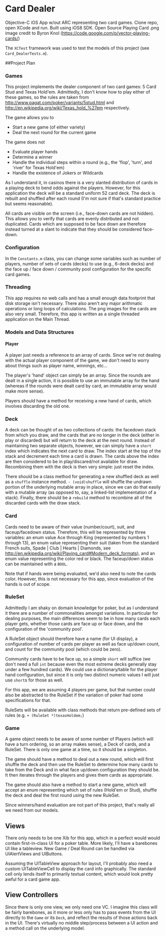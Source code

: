 # Card Dealer
Objective-C iOS App w/out ARC representing two card games.
Clone repo, open XCode and run. Built using iOS8 SDK. 
Open Source Playing Card .png image credit to Byron Knol (https://code.google.com/p/vector-playing-cards/)

The `XCTest` framework was used to test the models of this project (see `Card_DealerTests.m`).  

##Project Plan

### Games
This project implements the dealer component of two card games: 5 Card Stud and Texas Hold'em.
Admittedly, I don't know how to play either of these games, so the rules are taken from 
http://www.pagat.com/poker/variants/5stud.html and http://en.wikipedia.org/wiki/Texas_hold_%27em 
respectively. 

The game allows you to 
  - Start a new game (of either variety) 
  - Deal the next round for the current game
   
The game does not
  - Evaluate player hands
  - Determine a winner
  - Handle the individual steps within a round (e.g., the 'flop', 'turn', and 'river' for Texas Hold'em)
  - Handle the existence of Jokers or Wildcards
  
As I understand it, in casinos there is a very slanted distribution of cards in a playing deck to
bend odds against the players. However, for this application the deck will be a standard uniform 52 card
deck. The deck is rebuilt and shuffled after each round (I'm not sure if that's standard practice but 
seems reasonable). 

All cards are visible on the screen (i.e., face-down cards are not hidden). This allows you to verify that 
cards are evenly distributed and not duplicated. Cards which are supposed to be face down are therefore 
instead turned at a slant to indicate that they should be considered face-down. 

### Configuration
In the `Constants.m` class, you can change some variables such as number of players, number of sets of cards 
(decks) to use (e.g., 6-deck decks) and the face up / face down / community pool configuration for the 
specific card games. 

### Threading
This app requires no web calls and has a small enough data footprint that disk storage isn't necessary.
There also aren't any major arithmatic operations or long loops of calculations. The png images for the 
cards are also very small. Therefore, this app is written as a single threaded application on the Main Thread. 

### Models and Data Structures

#### Player
A player just needs a reference to an array of cards. Since we're not dealing with the actual player
component of the game, we don't need to worry about things such as player name, winnings, etc... 

The player's 'hand' object can simply be an array.  Since the rounds are dealt in a single action, 
it is possible to use an immutable array for the hand (whereas if the rounds were dealt card by card, 
an immutable array would make more sense). 

Players should have a method for receiving a new hand of cards, which involves discarding the old one. 

### Deck
A deck can be thought of as two collections of cards: the facedown stack from which you draw, and the 
cards that are no longer in the deck (either in play or discarded) but will return to the deck at the next 
round. Instead of maintaining two separate objects, however, we can simply have a `short` index which indicates
the next card to draw. The index start at the top of the stack and decrement each time a card is drawn. The 
cards above the index are then considered to be in play/discared/not available for draw. Recombining them 
with the deck is then very simple: just reset the index. 

There should be a class method for generating a new shuffled deck as well as a `shuffle` instance method.
`- (void)shuffle` will shuffle the undrawn portion of the underlying mutable array in place, since we can 
do that easily with a mutable array (as opposed to, say, a linked-list implementation of a stack). 
Finally, there should be a `rebuild` method to recombine all of the discarded cards with the draw stack. 

### Card
Cards need to be aware of their value (number/court), suit, and faceup/facedown status. 
Therefore, this will be represented by three variables: an enum value Ace through King 
(represented by numbers 1 through 13), an enum value representing their suit (taken from the standard French 
suits, Spade | Club | Hearts | Diamonds, see http://en.wikipedia.org/wiki/Playing_card#Modern_deck_formats), 
and an enum value representing the color red or black. The faceup/down status can be maintained with a `BOOL`.

Note that if hands were being evaluated, we'd also need to note the cards color. However, this is not necessary
for this app, since evaluation of the hands is out of scope. 

### RuleSet
Admittedly I am shaky on domain knowledge for poker, but as I understand it there are a number of commonalities
amongst variations. In particular for dealing purposes, the main differences seem to be in how many cards 
each player gets, whether those cards are face up or face down, and the configuration of the 'community pool'.

A RuleSet object should therefore have a name (for UI display), a configuration of number of cards per 
player as well as face up/down count, and count for the community pool (which could be zero). 

Community cards have to be face up, so a simple `short` will suffice (we don't need a full `int` because even
the most extreme decks generally stay under a few hundred cards). We could use a dictionary/table for the
player hand configuration, but since it is only two distinct numeric values I will just use `short`s 
for those as well. 

For this app, we are assuming 4 players per game, but that number could also be abstracted to the RuleSet
if the variation of poker had some specifications for that. 

RuleSets will be available with class methods that return pre-defined sets of rules 
(e.g. `+ (RuleSet *)texasHoldem;`)

### Game
A game object needs to be aware of some number of Players (which will have a turn ordering, so an array
makes sense), a Deck of cards, and a RuleSet. There is only one game at a time, so it should be a singleton.

The game should have a method to deal out a new round, which will first shuffle the deck and then use 
the RuleSet to determine how many cards to take from the Deck and in what face up/down configuration 
they should be. It then iterates through the players and gives them cards as appropriate. 

The game should also have a method to start a new game, which will accept an enum representing which 
set of rules (Hold'em or Stud), shuffle the deck and deal the first round using the new RuleSet.

Since winners/hand evaluation are not part of this project, that's really all we need from our models. 

## Views
There only needs to be one Xib for this app, which in a perfect would would contain first-in-class UI for 
a poker table. More likely, I'll have a barebones UI like a tableview. New Game / Deal Round 
can be handled via UIAlertViews and UIButtons.

Assuming the UITableView approach for layout, I'll probably also need a custom UITableViewCell to 
display the card info graphically. The standard cell only lends itself to primarily textual content, which
would look pretty awful for a card game app. 

## View Controllers
Since there is only one view, we only need one VC. I imagine this class will be fairly barebones, as it more or
less only has to pass events from the UI directly to the `Game` or its `Deck`, and reflect the results of 
those actions back in the UI. There's virtually no middle step/process between a UI action and a 
method call on the underlying model. 

